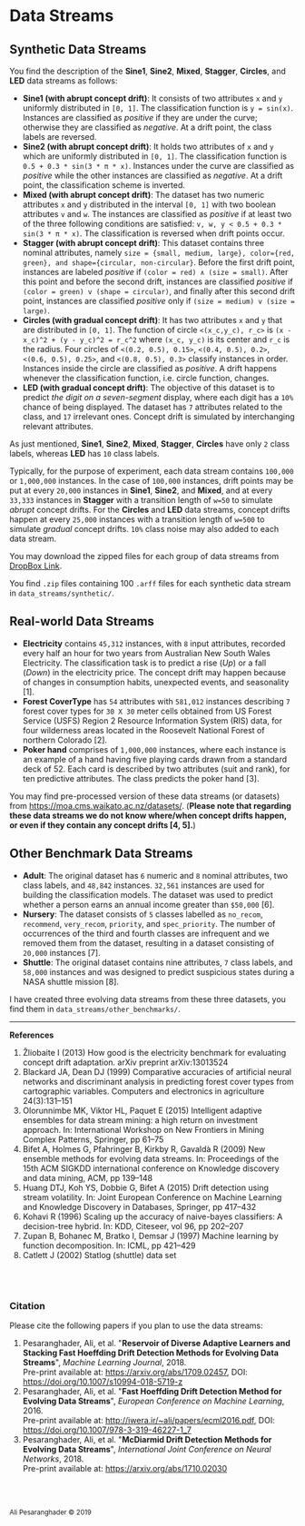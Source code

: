 # Data Streams

## Synthetic Data Streams

You find the description of the **Sine1**, **Sine2**, **Mixed**, **Stagger**, **Circles**, and **LED** data streams as follows: 
* **Sine1 (with abrupt concept drift)**: It consists of two attributes `x` and `y` uniformly distributed in `[0, 1]`. The classification function is `y = sin(x)`. Instances are classified as _positive_ if they are under the curve; otherwise they are classified as _negative_. At a drift point, the class labels are reversed.
* **Sine2 (with abrupt concept drift)**: It holds two attributes of `x` and `y` which are uniformly distributed in `[0, 1]`. The classification function is `0.5 + 0.3 * sin(3 * π * x)`. Instances under the curve are classified as _positive_ while the other instances are classified as _negative_. At a drift point, the classification scheme is inverted.
* **Mixed (with abrupt concept drift)**: The dataset has two numeric attributes `x` and `y` distributed in the interval `[0, 1]` with two boolean attributes `v` and `w`. The instances are classified as _positive_ if at least two of the three following conditions are satisfied: `v, w, y < 0.5 + 0.3 * sin(3 * π * x)`. The classification is reversed when drift points occur.
* **Stagger (with abrupt concept drift)**: This dataset contains three nominal attributes, namely `size = {small, medium, large}, color={red, green}, and shape={circular, non-circular}`. Before the first drift point, instances are labeled _positive_ if `(color = red) ∧ (size = small)`. After this point and before the second drift, instances are classified _positive_ if `(color = green) v (shape = circular)`, and finally after this second drift point, instances are classified _positive_ only if `(size = medium) v (size = large)`.
* **Circles (with gradual concept drift)**: It has two attributes `x` and `y` that are distributed in `[0, 1]`. The function of circle `<(x_c,y_c), r_c>` is `(x - x_c)^2 + (y - y_c)^2 = r_c^2` where `(x_c, y_c)` is its center and `r_c` is the radius. Four circles of `<(0.2, 0.5), 0.15>`, `<(0.4, 0.5), 0.2>`, `<(0.6, 0.5), 0.25>`, and `<(0.8, 0.5), 0.3>` classify instances in order. Instances inside the circle are classified as _positive_. A drift happens whenever the classification function, i.e. circle function, changes.
* **LED (with gradual concept drift)**: The objective of this dataset is to predict _the digit on a seven-segment_ display, where each digit has a `10%` chance of being displayed. The dataset has `7` attributes related to the class, and `17` irrelevant ones. Concept drift is simulated by interchanging relevant attributes.

As just mentioned, **Sine1**, **Sine2**, **Mixed**, **Stagger**, **Circles** have only `2` class labels, whereas **LED** has `10` class labels.

Typically, for the purpose of experiment, each data stream contains `100,000` or `1,000,000` instances. In the case of `100,000` instances, drift points may be put at every `20,000` instances in **Sine1**, **Sine2**, and **Mixed**, and at every `33,333` instances in **Stagger** with a transition length of `w=50` to simulate _abrupt_ concept drifts. For the **Circles** and **LED** data streams, concept drifts happen at every `25,000` instances with a transition length of `w=500` to simulate _gradual_ concept drifts. `10%` class noise may also added to each data stream.

You may download the zipped files for each group of data streams from [DropBox Link](https://www.dropbox.com/sh/cx58kb5yctdimln/AADPP__VynluSkHssXwC4DNxa?dl=0).

You find `.zip` files containing 100 `.arff` files for each synthetic data stream in `data_streams/synthetic/`.

## Real-world Data Streams

* **Electricity** contains `45,312` instances, with `8` input attributes, recorded every half an hour for two years from Australian New South Wales Electricity. The classification task is to predict a rise (_Up_) or a fall (_Down_) in the electricity price. The concept drift may happen because of changes in consumption habits, unexpected events, and seasonality [1].
* **Forest CoverType** has `54` attributes with `581,012` instances describing `7` forest cover types for `30 X 30` meter cells obtained from US Forest Service (USFS) Region 2 Resource Information System (RIS) data, for four wilderness areas located in the Roosevelt National Forest of northern Colorado [2].
* **Poker hand** comprises of `1,000,000` instances, where each instance is an example of a hand having five playing cards drawn from a standard deck of 52. Each card is described by two attributes (suit and rank), for ten predictive attributes. The class predicts the poker hand [3].

You may find pre-processed version of these data streams (or datasets) from https://moa.cms.waikato.ac.nz/datasets/. (**Please note that regarding these data streams we do not know where/when concept drifts happen, or even if they contain any concept drifts [4, 5].**)

## Other Benchmark Data Streams

* **Adult**: The original dataset has `6` numeric and `8` nominal attributes, two class labels, and `48,842` instances. `32,561` instances are used for building the classification models. The dataset was used to predict whether a person earns an annual income greater than `$50,000` [6].
* **Nursery**: The dataset consists of `5` classes labelled as  `no_recom`, `recommend`, `very_recom`, `priority`, and `spec_priority`. The number of occurrences of the third and fourth classes are infrequent and we removed them from the dataset, resulting in a dataset consisting of `20,000` instances [7].
* **Shuttle**: The original dataset contains nine attributes, `7` class labels, and `58,000` instances and was designed to predict suspicious states during a NASA shuttle mission [8].

I have created three evolving data streams from these three datasets, you find them in `data_streams/other_benchmarks/`.

<hr/>

<b>References</b>
  <ol>
    <li>Žliobaite I (2013) How good is the electricity benchmark for evaluating concept drift adaptation. arXiv preprint arXiv:13013524</li>
    <li>Blackard JA, Dean DJ (1999) Comparative accuracies of artificial neural networks and discriminant analysis in predicting forest cover types from cartographic variables. Computers and electronics in agriculture 24(3):131–151</li>
    <li>Olorunnimbe MK, Viktor HL, Paquet E (2015) Intelligent adaptive ensembles for data stream mining: a high return on investment approach. In: International Workshop on New Frontiers in Mining Complex Patterns, Springer, pp 61–75</li>
    <li>Bifet A, Holmes G, Pfahringer B, Kirkby R, Gavaldà R (2009) New ensemble methods for evolving data streams. In: Proceedings of the 15th ACM SIGKDD international conference on Knowledge discovery and data mining, ACM, pp 139–148</li>
    <li>Huang DTJ, Koh YS, Dobbie G, Bifet A (2015) Drift detection using stream volatility. In: Joint European Conference on Machine Learning and Knowledge Discovery in Databases, Springer, pp 417–432</li>
    <li>Kohavi R (1996) Scaling up the accuracy of naive-bayes classifiers: A decision-tree hybrid. In: KDD, Citeseer, vol 96, pp 202–207</li>
    <li>Zupan B, Bohanec M, Bratko I, Demsar J (1997) Machine learning by function decomposition. In: ICML, pp 421–429</li>
    <li>Catlett J (2002) Statlog (shuttle) data set</li>
  </ol>

<br/>
<br/>

### Citation

Please cite the following papers if you plan to use the data streams:

1. Pesaranghader, Ali, et al. "__Reservoir of Diverse Adaptive Learners and Stacking Fast Hoeffding Drift Detection Methods for Evolving Data Streams__", *Machine Learning Journal*, 2018. <br />
Pre-print available at: https://arxiv.org/abs/1709.02457, DOI: https://doi.org/10.1007/s10994-018-5719-z
2. Pesaranghader, Ali, et al. "__Fast Hoeffding Drift Detection Method for Evolving Data Streams__", *European Conference on Machine Learning*, 2016. <br />
Pre-print available at: http://iwera.ir/~ali/papers/ecml2016.pdf, DOI: https://doi.org/10.1007/978-3-319-46227-1_7
3. Pesaranghader, Ali, et al. "__McDiarmid Drift Detection Methods for Evolving Data Streams__", *International Joint Conference on Neural Networks*, 2018. <br />
Pre-print available at: https://arxiv.org/abs/1710.02030

<br/>
<br/>

<sub>Ali Pesaranghader © 2019</sub>

